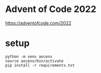 # Advent of Code 2022
https://adventofcode.com/2022

# setup
```
python -m venv aocenv
source aocenv/bin/activate
pip install -r requirements.txt
```
